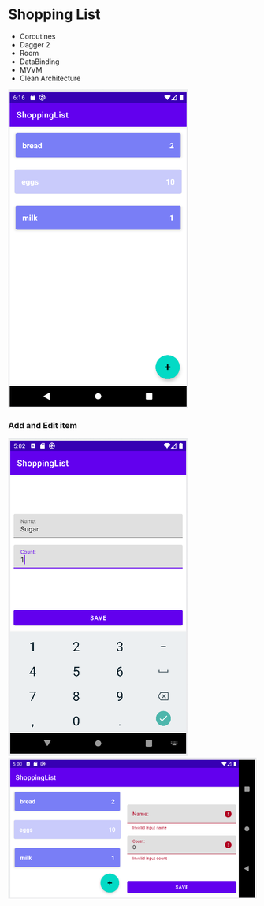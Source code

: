 # Shopping List
+ Coroutines
+ Dagger 2
+ Room
+ DataBinding
+ MVVM
+ Clean Architecture

![Main screen](screens-for-readme/main_screen.png)
### Add and Edit item
![Add mode screen](screens-for-readme/add_mode_analog.png)
![Add analog screen](screens-for-readme/add_mode.png)
